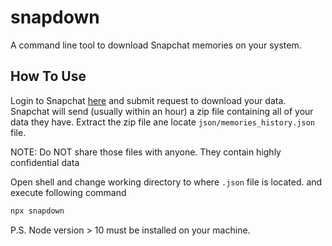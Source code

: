 # snapdown

A command line tool to download Snapchat memories on your system.

## How To Use

Login to Snapchat <a href="https://accounts.snapchat.com/accounts/downloadmydata" target="_blank">here</a> and submit request to download your data. Snapchat will send (usually within an hour) a zip file containing all of your data they have. Extract the zip file ane locate `json/memories_history.json` file.

NOTE: Do NOT share those files with anyone. They contain highly confidential data

Open shell and change working directory to where `.json` file is located. and execute following command

```bash
npx snapdown
```

P.S. Node version > 10 must be installed on your machine.
